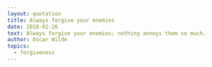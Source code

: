 ```yaml
---
layout: quotation
title: Always forgive your enemies
date: 2018-02-26
text: Always forgive your enemies; nothing annoys them so much.
author: Oscar Wilde
topics: 
  - forgiveness
---
```

